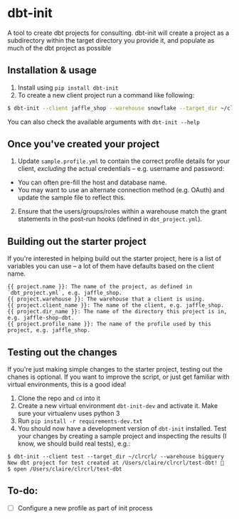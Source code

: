 # dbt-init
A tool to create dbt projects for consulting.
dbt-init will create a project as a subdirectory within the target directory you
provide it, and populate as much of the dbt project as possible

## Installation & usage
1. Install using `pip install dbt-init`
2. To create a new client project run a command like following:
```bash
$ dbt-init --client jaffle_shop --warehouse snowflake --target_dir ~/clients/
```
You can also check the available arguments with `dbt-init --help`

## Once you've created your project
1. Update `sample.profile.yml` to contain the correct profile details for your
client, _excluding_ the actual credentials – e.g. username and password:
 * You can often pre-fill the host and database name.
 * You may want to use an alternate connection method (e.g. OAuth) and update
 the sample file to reflect this.
2. Ensure that the users/groups/roles within a warehouse match the grant
statements in the post-run hooks (defined in `dbt_project.yml`).

## Building out the starter project
If you're interested in helping build out the starter project, here is a list of
variables you can use – a lot of them have defaults based on the client name.
```
{{ project.name }}: The name of the project, as defined in `dbt_project.yml`, e.g. jaffle_shop.
{{ project.warehouse }}: The warehouse that a client is using.
{{ project.client_name }}: The name of the client, e.g. jaffle_shop.
{{ project.dir_name }}: The name of the directory this project is in, e.g. jaffle-shop-dbt.
{{ project.profile_name }}: The name of the profile used by this project, e.g. jaffle_shop.
```

## Testing out the changes
If you're just making simple changes to the starter project, testing out the
chanes is optional. If you want to improve the script, or just get familiar
with virtual environments, this is a good idea!
1. Clone the repo and `cd` into it
2. Create a new virtual environment `dbt-init-dev` and activate it. Make sure
your virtualenv uses python 3
3. Run `pip install -r requirements-dev.txt`
4. You should now have a development version of `dbt-init` installed. Test your
changes by creating a sample project and inspecting the results (I know, we
should build real tests), e.g.:
```
$ dbt-init --client test --target_dir ~/clrcrl/ --warehouse bigquery
New dbt project for test created at /Users/claire/clrcrl/test-dbt! 🎉
$ open /Users/claire/clrcrl/test-dbt
```

## To-do:
- [ ] Configure a new profile as part of init process
